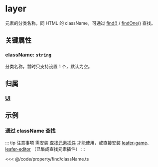 # layer

元素的分类名称，同 HTML 的 className，可通过 [find()](/reference/UI/find.md) / [findOne()](/reference/UI/findOne.md) 查找。

## 关键属性

### className: `string`

分类名称，暂时只支持设置 1 个，默认为空。

## 归属

### [UI](/reference/display/UI.md)

## 示例

### 通过 className 查找

::: tip 注意事项
需安装 [查找元素插件](/plugin/in/find/index.md) 才能使用，或直接安装 [leafer-game](/guide/install/game/start.md)、 [leafer-editor](/guide/install/editor/start.md) （已集成查找元素插件）
:::

<<< @/code/property/find/className.ts
